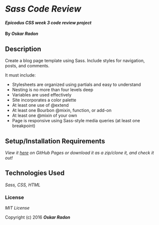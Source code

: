 # _Sass Code Review_

#### _Epicodus CSS week 3 code review project_

#### By _**Oskar Radon**_

## Description

Create a blog page template using Sass. Include styles for navigation, posts, and comments.

It must include:

 - Stylesheets are organized using partials and easy to understand
 - Nesting is no more than four levels deep
 - Variables are used effectively
 - Site incorporates a color palette
 - At least one use of @extend
 - At least one Bourbon @mixin, function, or add-on
 - At least one @mixin of your own
 - Page is responsive using Sass-style media queries (at least one breakpoint)

## Setup/Installation Requirements

_View it [here](https://oskarradon.github.io/sass-code-review/) on GitHub Pages or download it as a zip/clone it, and check it out!_

## Technologies Used

_Sass, CSS, HTML_

### License

*MIT License*

Copyright (c) 2016 **_Oskar Radon_**
